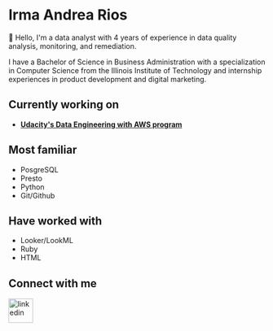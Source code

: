 # **Irma Andrea Rios**
👋 Hello, I'm a data analyst with 4 years of experience in data quality analysis, monitoring, and remediation. 

I have a Bachelor of Science in Business Administration with a specialization in Computer Science from the Illinois Institute of Technology and internship experiences in product development and digital marketing.

## Currently working on
- [**Udacity's Data Engineering with AWS program**](https://www.udacity.com/course/data-engineer-nanodegree--nd027)

## Most familiar 
- PosgreSQL
- Presto
- Python
- Git/Github

## Have worked with
- Looker/LookML
- Ruby
- HTML

## Connect with me
<span>
  <a href="https://www.linkedin.com/in/irmaarios/">
    <img src="https://api.iconify.design/skill-icons:linkedin.svg" alt="linkedin" width=48 height=48>
  </a>
</span>
